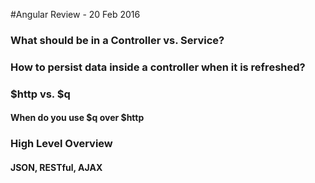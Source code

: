 #Angular Review - 20 Feb 2016

### What should be in a Controller vs. Service?


### How to persist data inside a controller when it is refreshed?


### $http vs. $q
#### When do you use $q over $http


### High Level Overview
#### JSON, RESTful, AJAX


